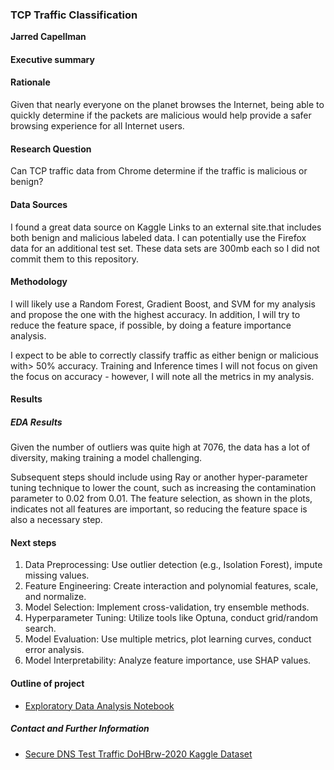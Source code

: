 ### TCP Traffic Classification

**Jarred Capellman**

#### Executive summary

#### Rationale
Given that nearly everyone on the planet browses the Internet, being able to quickly determine if the packets are malicious would help provide a safer browsing experience for all Internet users.

#### Research Question
Can TCP traffic data from Chrome determine if the traffic is malicious or benign? 

#### Data Sources
I found a great data source on Kaggle Links to an external site.that includes both benign and malicious labeled data. I can potentially use the Firefox data for an additional test set. These data sets are 300mb each so I did not commit them to this repository.

#### Methodology
I will likely use a Random Forest, Gradient Boost, and SVM for my analysis and propose the one with the highest accuracy.  In addition, I will try to reduce the feature space, if possible, by doing a feature importance analysis.

I expect to be able to correctly classify traffic as either benign or malicious with> 50% accuracy. Training and Inference times I will not focus on given the focus on accuracy - however, I will note all the metrics in my analysis.

#### Results
##### EDA Results
Given the number of outliers was quite high at 7076, the data has a lot of diversity, making training a model challenging.

Subsequent steps should include using Ray or another hyper-parameter tuning technique to lower the count, such as increasing the contamination parameter to 0.02 from 0.01. The feature selection, as shown in the plots, indicates not all features are important, so reducing the feature space is also a necessary step.

#### Next steps
1. Data Preprocessing: Use outlier detection (e.g., Isolation Forest), impute missing values.
2. Feature Engineering: Create interaction and polynomial features, scale, and normalize.
3. Model Selection: Implement cross-validation, try ensemble methods.
4. Hyperparameter Tuning: Utilize tools like Optuna, conduct grid/random search.
5. Model Evaluation: Use multiple metrics, plot learning curves, conduct error analysis.
6. Model Interpretability: Analyze feature importance, use SHAP values.

#### Outline of project

- [Exploratory Data Analysis Notebook](https://github.com/jcapellman/uc-berkeley-notebooks/blob/main/Capstone_Project/CapstoneProject_eda.ipynb)


##### Contact and Further Information
- [Secure DNS Test Traffic DoHBrw-2020 Kaggle Dataset](https://www.kaggle.com/datasets/peterfriedrich1/dns-test-traffic-dohbrw2020?resource=download)

